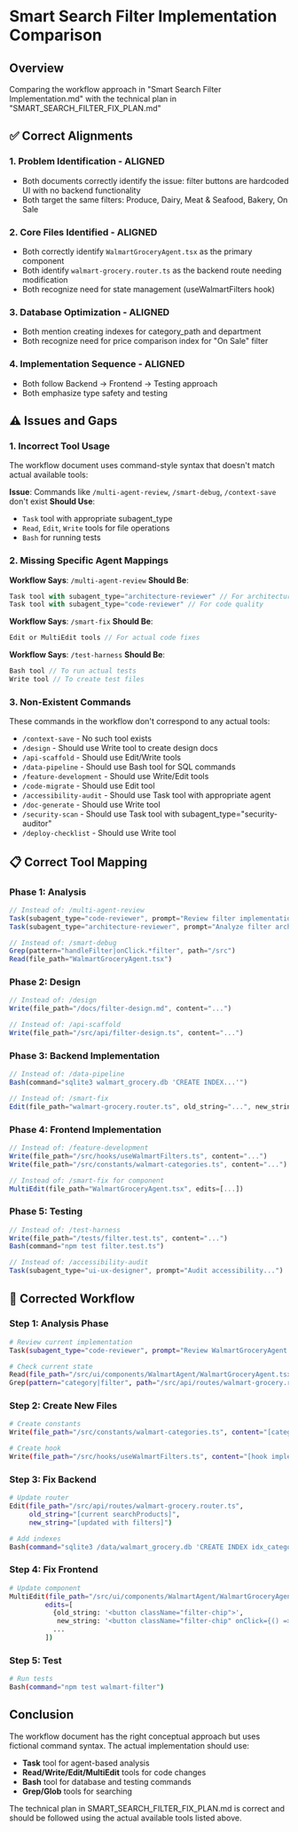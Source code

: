 # Smart Search Filter Implementation Comparison

## Overview
Comparing the workflow approach in "Smart Search Filter Implementation.md" with the technical plan in "SMART_SEARCH_FILTER_FIX_PLAN.md"

## ✅ Correct Alignments

### 1. **Problem Identification** - ALIGNED
- Both documents correctly identify the issue: filter buttons are hardcoded UI with no backend functionality
- Both target the same filters: Produce, Dairy, Meat & Seafood, Bakery, On Sale

### 2. **Core Files Identified** - ALIGNED
- Both correctly identify `WalmartGroceryAgent.tsx` as the primary component
- Both identify `walmart-grocery.router.ts` as the backend route needing modification
- Both recognize need for state management (useWalmartFilters hook)

### 3. **Database Optimization** - ALIGNED
- Both mention creating indexes for category_path and department
- Both recognize need for price comparison index for "On Sale" filter

### 4. **Implementation Sequence** - ALIGNED
- Both follow Backend → Frontend → Testing approach
- Both emphasize type safety and testing

## ⚠️ Issues and Gaps

### 1. **Incorrect Tool Usage**
The workflow document uses command-style syntax that doesn't match actual available tools:

**Issue**: Commands like `/multi-agent-review`, `/smart-debug`, `/context-save` don't exist
**Should Use**: 
- `Task` tool with appropriate subagent_type
- `Read`, `Edit`, `Write` tools for file operations
- `Bash` for running tests

### 2. **Missing Specific Agent Mappings**

**Workflow Says**: `/multi-agent-review`
**Should Be**: 
```typescript
Task tool with subagent_type="architecture-reviewer" // For architecture review
Task tool with subagent_type="code-reviewer" // For code quality
```

**Workflow Says**: `/smart-fix`
**Should Be**:
```typescript
Edit or MultiEdit tools // For actual code fixes
```

**Workflow Says**: `/test-harness`
**Should Be**:
```typescript
Bash tool // To run actual tests
Write tool // To create test files
```

### 3. **Non-Existent Commands**
These commands in the workflow don't correspond to any actual tools:
- `/context-save` - No such tool exists
- `/design` - Should use Write tool to create design docs
- `/api-scaffold` - Should use Edit/Write tools
- `/data-pipeline` - Should use Bash tool for SQL commands
- `/feature-development` - Should use Write/Edit tools
- `/code-migrate` - Should use Edit tool
- `/accessibility-audit` - Should use Task tool with appropriate agent
- `/doc-generate` - Should use Write tool
- `/security-scan` - Should use Task tool with subagent_type="security-auditor"
- `/deploy-checklist` - Should use Write tool

## 📋 Correct Tool Mapping

### Phase 1: Analysis
```typescript
// Instead of: /multi-agent-review
Task(subagent_type="code-reviewer", prompt="Review filter implementation...")
Task(subagent_type="architecture-reviewer", prompt="Analyze filter architecture...")

// Instead of: /smart-debug
Grep(pattern="handleFilter|onClick.*filter", path="/src")
Read(file_path="WalmartGroceryAgent.tsx")
```

### Phase 2: Design
```typescript
// Instead of: /design
Write(file_path="/docs/filter-design.md", content="...")

// Instead of: /api-scaffold
Write(file_path="/src/api/filter-design.ts", content="...")
```

### Phase 3: Backend Implementation
```typescript
// Instead of: /data-pipeline
Bash(command="sqlite3 walmart_grocery.db 'CREATE INDEX...'")

// Instead of: /smart-fix
Edit(file_path="walmart-grocery.router.ts", old_string="...", new_string="...")
```

### Phase 4: Frontend Implementation
```typescript
// Instead of: /feature-development
Write(file_path="/src/hooks/useWalmartFilters.ts", content="...")
Write(file_path="/src/constants/walmart-categories.ts", content="...")

// Instead of: /smart-fix for component
MultiEdit(file_path="WalmartGroceryAgent.tsx", edits=[...])
```

### Phase 5: Testing
```typescript
// Instead of: /test-harness
Write(file_path="/tests/filter.test.ts", content="...")
Bash(command="npm test filter.test.ts")

// Instead of: /accessibility-audit
Task(subagent_type="ui-ux-designer", prompt="Audit accessibility...")
```

## 🎯 Corrected Workflow

### Step 1: Analysis Phase
```bash
# Review current implementation
Task(subagent_type="code-reviewer", prompt="Review WalmartGroceryAgent.tsx filter implementation")

# Check current state
Read(file_path="/src/ui/components/WalmartAgent/WalmartGroceryAgent.tsx", offset=230, limit=10)
Grep(pattern="category|filter", path="/src/api/routes/walmart-grocery.router.ts")
```

### Step 2: Create New Files
```bash
# Create constants
Write(file_path="/src/constants/walmart-categories.ts", content="[category mappings]")

# Create hook
Write(file_path="/src/hooks/useWalmartFilters.ts", content="[hook implementation]")
```

### Step 3: Fix Backend
```bash
# Update router
Edit(file_path="/src/api/routes/walmart-grocery.router.ts", 
     old_string="[current searchProducts]",
     new_string="[updated with filters]")

# Add indexes
Bash(command="sqlite3 /data/walmart_grocery.db 'CREATE INDEX idx_category...'")
```

### Step 4: Fix Frontend
```bash
# Update component
MultiEdit(file_path="/src/ui/components/WalmartAgent/WalmartGroceryAgent.tsx",
         edits=[
           {old_string: '<button className="filter-chip">', 
            new_string: '<button className="filter-chip" onClick={() => handleFilter("Produce")}'>},
           ...
         ])
```

### Step 5: Test
```bash
# Run tests
Bash(command="npm test walmart-filter")
```

## Conclusion

The workflow document has the right conceptual approach but uses fictional command syntax. The actual implementation should use:
- **Task** tool for agent-based analysis
- **Read/Write/Edit/MultiEdit** tools for code changes
- **Bash** tool for database and testing commands
- **Grep/Glob** tools for searching

The technical plan in SMART_SEARCH_FILTER_FIX_PLAN.md is correct and should be followed using the actual available tools listed above.